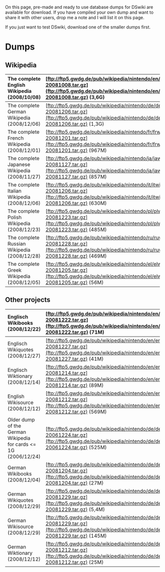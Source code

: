 On this page, pre-made and ready to use database dumps for DSwiki are available for download. If you have compiled your own dump and want to share it with other users, drop me a note and I will list it on this page.

If you just want to test DSwiki, download one of the smaller dumps first.

# Dumps #

## Wikipedia ##

| The complete English Wikipedia (2008/10/08)| [ftp://ftp5.gwdg.de/pub/wikipedia/nintendo/en/enwiki-20081008.tar.gz](ftp://ftp5.gwdg.de/pub/wikipedia/nintendo/en/enwiki-20081008.tar.gz) (3,6G)|
|:-------------------------------------------|:-------------------------------------------------------------------------------------------------------------------------------------------------|
| The complete German Wikipedia (2008/12/06)| [ftp://ftp5.gwdg.de/pub/wikipedia/nintendo/de/dewiki-20081206.tar.gz](ftp://ftp5.gwdg.de/pub/wikipedia/nintendo/de/dewiki-20081206.tar.gz) (1,3G)|
| The complete French Wikipedia (2008/12/01)| [ftp://ftp5.gwdg.de/pub/wikipedia/nintendo/fr/frwiki-20081201.tar.gz](ftp://ftp5.gwdg.de/pub/wikipedia/nintendo/fr/frwiki-20081201.tar.gz) (967M)|
| The complete Japanese Wikipedia (2008/11/27)| [ftp://ftp5.gwdg.de/pub/wikipedia/nintendo/ja/jawiki-20081127.tar.gz](ftp://ftp5.gwdg.de/pub/wikipedia/nintendo/ja/jawiki-20081127.tar.gz) (857M)|
| The complete Italian Wikipedia (2008/12/06)| [ftp://ftp5.gwdg.de/pub/wikipedia/nintendo/it/itwiki-20081206.tar.gz](ftp://ftp5.gwdg.de/pub/wikipedia/nintendo/it/itwiki-20081206.tar.gz) (630M)|
| The complete Polish Wikipedia (2008/12/23)| [ftp://ftp5.gwdg.de/pub/wikipedia/nintendo/pl/plwiki-20081223.tar.gz](ftp://ftp5.gwdg.de/pub/wikipedia/nintendo/pl/plwiki-20081223.tar.gz) (485M)|
| The complete Russian Wikipedia (2008/12/28)| [ftp://ftp5.gwdg.de/pub/wikipedia/nintendo/ru/ruwiki-20081228.tar.gz](ftp://ftp5.gwdg.de/pub/wikipedia/nintendo/ru/ruwiki-20081228.tar.gz) (469M)|
| The complete Greek Wikipedia (2008/12/05)| [ftp://ftp5.gwdg.de/pub/wikipedia/nintendo/el/elwiki-20081205.tar.gz](ftp://ftp5.gwdg.de/pub/wikipedia/nintendo/el/elwiki-20081205.tar.gz) (56M)|

## Other projects ##

| Englisch Wikibooks (2008/12/22)| [ftp://ftp5.gwdg.de/pub/wikipedia/nintendo/en/enwikibooks-20081222.tar.gz](ftp://ftp5.gwdg.de/pub/wikipedia/nintendo/en/enwikibooks-20081222.tar.gz) (71M)|
|:-------------------------------|:----------------------------------------------------------------------------------------------------------------------------------------------------------|
| Englisch Wikiquotes (2008/12/27)| [ftp://ftp5.gwdg.de/pub/wikipedia/nintendo/en/enwikiquote-20081227.tar.gz](ftp://ftp5.gwdg.de/pub/wikipedia/nintendo/en/enwikiquote-20081227.tar.gz) (41M)|
| Englisch Wiktionary (2008/12/14)| [ftp://ftp5.gwdg.de/pub/wikipedia/nintendo/en/enwiktionary-20081214.tar.gz](ftp://ftp5.gwdg.de/pub/wikipedia/nintendo/en/enwiktionary-20081214.tar.gz) (89M)|
| English Wikisource (2008/12/12)| [ftp://ftp5.gwdg.de/pub/wikipedia/nintendo/en/enwikisource-20081212.tar.gz](ftp://ftp5.gwdg.de/pub/wikipedia/nintendo/en/enwikisource-20081212.tar.gz) (569M)|
| Older dump of the German Wikipedia<br />for cards <= 1G (2006/12/24)| [ftp://ftp5.gwdg.de/pub/wikipedia/nintendo/de/dewiki-20061224.tar.gz](ftp://ftp5.gwdg.de/pub/wikipedia/nintendo/de/dewiki-20061224.tar.gz) (525M)|
| German Wikibooks (2008/12/04)| [ftp://ftp5.gwdg.de/pub/wikipedia/nintendo/de/dewikibooks-20081204.tar.gz](ftp://ftp5.gwdg.de/pub/wikipedia/nintendo/de/dewikibooks-20081204.tar.gz) (27M)|
| German Wikiquotes (2008/12/29)| [ftp://ftp5.gwdg.de/pub/wikipedia/nintendo/de/dewikiquote-20081229.tar.gz](ftp://ftp5.gwdg.de/pub/wikipedia/nintendo/de/dewikiquote-20081229.tar.gz) (5,4M)|
| German Wikisource (2008/12/29)| [ftp://ftp5.gwdg.de/pub/wikipedia/nintendo/de/dewikisource-20081229.tar.gz](ftp://ftp5.gwdg.de/pub/wikipedia/nintendo/de/dewikisource-20081229.tar.gz) (145M)|
| German Wiktionary (2008/12/12)| [ftp://ftp5.gwdg.de/pub/wikipedia/nintendo/de/dewiktionary-20081212.tar.gz](ftp://ftp5.gwdg.de/pub/wikipedia/nintendo/de/dewiktionary-20081212.tar.gz) (25M)|